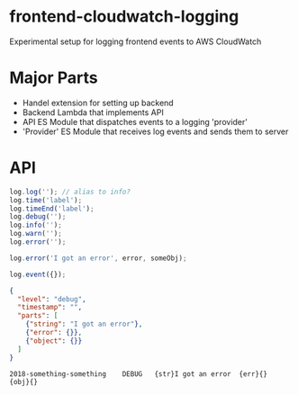 # frontend-cloudwatch-logging
Experimental setup for logging frontend events to AWS CloudWatch

# Major Parts

* Handel extension for setting up backend
* Backend Lambda that implements API
* API ES Module that dispatches events to a logging 'provider'
* 'Provider' ES Module that receives log events and sends them to server


# API

```javascript
log.log(''); // alias to info?
log.time('label');
log.timeEnd('label');
log.debug('');
log.info('');
log.warn('');
log.error('');

log.error('I got an error', error, someObj);

log.event({});

```

```json
{
  "level": "debug",
  "timestamp": "",
  "parts": [
    {"string": "I got an error"},
    {"error": {}},
    {"object": {}}
  ]
}
```

```text
2018-something-something    DEBUG   {str}I got an error  {err}{}  {obj}{}
```
